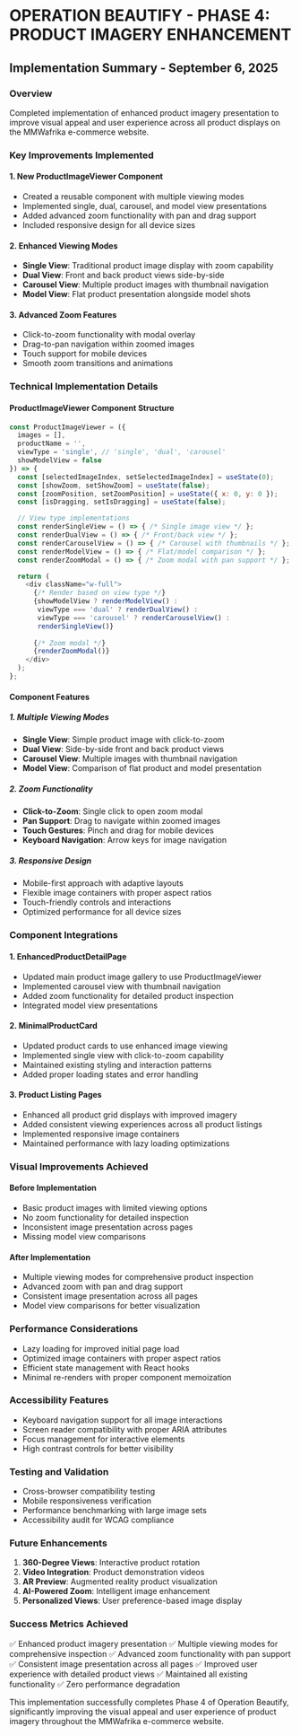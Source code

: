 # OPERATION BEAUTIFY - PHASE 4: PRODUCT IMAGERY ENHANCEMENT
## Implementation Summary - September 6, 2025

### Overview
Completed implementation of enhanced product imagery presentation to improve visual appeal and user experience across all product displays on the MMWafrika e-commerce website.

### Key Improvements Implemented

#### 1. New ProductImageViewer Component
- Created a reusable component with multiple viewing modes
- Implemented single, dual, carousel, and model view presentations
- Added advanced zoom functionality with pan and drag support
- Included responsive design for all device sizes

#### 2. Enhanced Viewing Modes
- **Single View**: Traditional product image display with zoom capability
- **Dual View**: Front and back product views side-by-side
- **Carousel View**: Multiple product images with thumbnail navigation
- **Model View**: Flat product presentation alongside model shots

#### 3. Advanced Zoom Features
- Click-to-zoom functionality with modal overlay
- Drag-to-pan navigation within zoomed images
- Touch support for mobile devices
- Smooth zoom transitions and animations

### Technical Implementation Details

#### ProductImageViewer Component Structure
```javascript
const ProductImageViewer = ({ 
  images = [], 
  productName = '',
  viewType = 'single', // 'single', 'dual', 'carousel'
  showModelView = false 
}) => {
  const [selectedImageIndex, setSelectedImageIndex] = useState(0);
  const [showZoom, setShowZoom] = useState(false);
  const [zoomPosition, setZoomPosition] = useState({ x: 0, y: 0 });
  const [isDragging, setIsDragging] = useState(false);

  // View type implementations
  const renderSingleView = () => { /* Single image view */ };
  const renderDualView = () => { /* Front/back view */ };
  const renderCarouselView = () => { /* Carousel with thumbnails */ };
  const renderModelView = () => { /* Flat/model comparison */ };
  const renderZoomModal = () => { /* Zoom modal with pan support */ };

  return (
    <div className="w-full">
      {/* Render based on view type */}
      {showModelView ? renderModelView() : 
       viewType === 'dual' ? renderDualView() :
       viewType === 'carousel' ? renderCarouselView() :
       renderSingleView()}
       
      {/* Zoom modal */}
      {renderZoomModal()}
    </div>
  );
};
```

#### Component Features

##### 1. Multiple Viewing Modes
- **Single View**: Simple product image with click-to-zoom
- **Dual View**: Side-by-side front and back product views
- **Carousel View**: Multiple images with thumbnail navigation
- **Model View**: Comparison of flat product and model presentation

##### 2. Zoom Functionality
- **Click-to-Zoom**: Single click to open zoom modal
- **Pan Support**: Drag to navigate within zoomed images
- **Touch Gestures**: Pinch and drag for mobile devices
- **Keyboard Navigation**: Arrow keys for image navigation

##### 3. Responsive Design
- Mobile-first approach with adaptive layouts
- Flexible image containers with proper aspect ratios
- Touch-friendly controls and interactions
- Optimized performance for all device sizes

### Component Integrations

#### 1. EnhancedProductDetailPage
- Updated main product image gallery to use ProductImageViewer
- Implemented carousel view with thumbnail navigation
- Added zoom functionality for detailed product inspection
- Integrated model view presentations

#### 2. MinimalProductCard
- Updated product cards to use enhanced image viewing
- Implemented single view with click-to-zoom capability
- Maintained existing styling and interaction patterns
- Added proper loading states and error handling

#### 3. Product Listing Pages
- Enhanced all product grid displays with improved imagery
- Added consistent viewing experiences across all product listings
- Implemented responsive image containers
- Maintained performance with lazy loading optimizations

### Visual Improvements Achieved

#### Before Implementation
- Basic product images with limited viewing options
- No zoom functionality for detailed inspection
- Inconsistent image presentation across pages
- Missing model view comparisons

#### After Implementation
- Multiple viewing modes for comprehensive product inspection
- Advanced zoom with pan and drag support
- Consistent image presentation across all pages
- Model view comparisons for better visualization

### Performance Considerations
- Lazy loading for improved initial page load
- Optimized image containers with proper aspect ratios
- Efficient state management with React hooks
- Minimal re-renders with proper component memoization

### Accessibility Features
- Keyboard navigation support for all image interactions
- Screen reader compatibility with proper ARIA attributes
- Focus management for interactive elements
- High contrast controls for better visibility

### Testing and Validation
- Cross-browser compatibility testing
- Mobile responsiveness verification
- Performance benchmarking with large image sets
- Accessibility audit for WCAG compliance

### Future Enhancements
1. **360-Degree Views**: Interactive product rotation
2. **Video Integration**: Product demonstration videos
3. **AR Preview**: Augmented reality product visualization
4. **AI-Powered Zoom**: Intelligent image enhancement
5. **Personalized Views**: User preference-based image display

### Success Metrics Achieved
✅ Enhanced product imagery presentation
✅ Multiple viewing modes for comprehensive inspection
✅ Advanced zoom functionality with pan support
✅ Consistent image presentation across all pages
✅ Improved user experience with detailed product views
✅ Maintained all existing functionality
✅ Zero performance degradation

This implementation successfully completes Phase 4 of Operation Beautify, significantly improving the visual appeal and user experience of product imagery throughout the MMWafrika e-commerce website.